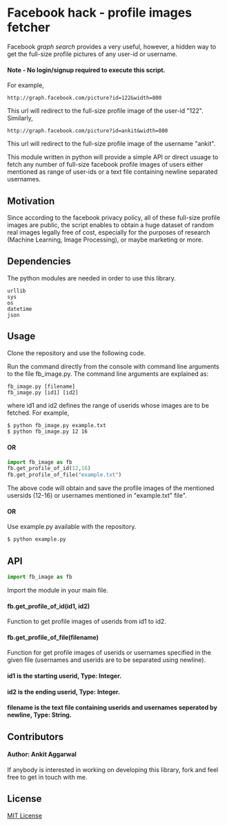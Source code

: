 # Facebook hack - profile images fetcher

Facebook *graph search* provides a very useful, however, a hidden way to get the full-size profile pictures of any user-id or username.

#### Note - No login/signup required to execute this script.
For example,
```
http://graph.facebook.com/picture?id=122&width=800
```
This url will redirect to the full-size profile image of the user-id "122". 
Similarly,
```
http://graph.facebook.com/picture?id=ankit&width=800
```
This url will redirect to the full-size profile image of the username "ankit".

This module written in python will provide a simple API or direct usuage to fetch any number of full-size facebook profile images of users either mentioned as range of user-ids or a text file containing newline separated usernames. 

## Motivation

Since according to the facebook privacy policy, all of these full-size profile images are public, the script enables to obtain a huge dataset of random real images legally free of cost, especially for the purposes of research (Machine Learning, Image Processing), or maybe marketing or more. 

## Dependencies
The python modules are needed in order to use this library.
```
urllib
sys
os
datetime
json
```

## Usage
Clone the repository and use the following code.

Run the command directly from the console with command line arguments to the file fb_image.py. The command line arguments are explained as:

```
fb_image.py [filename]
fb_image.py [id1] [id2]

```
where id1 and id2 defines the range of userids whose images are to be fetched.
For example,

```sh
$ python fb_image.py example.txt
$ python fb_image.py 12 16
```
#### OR

```python
import fb_image as fb
fb.get_profile_of_id(12,16)
fb.get_profile_of_file("example.txt")
```
The above code will obtain and save the profile images of the mentioned usersids (12-16) or usernames mentioned in "example.txt" file".

#### OR

Use example.py available with the repository.
```sh
$ python example.py
```

## API
```python
import fb_image as fb
```
Import the module in your main file.
#### fb.get_profile_of_id(id1, id2)
Function to get profile images of userids from id1 to id2.
#### fb.get_profile_of_file(filename)
Function for get profile images of userids or usernames specified in the given file (usernames and userids are to be separated using newline).

#### id1 is the starting userid, Type: Integer.
#### id2 is the ending userid, Type: Integer.
#### filename is the text file containing userids and usernames seperated by newline, Type: String.


## Contributors

#### Author: Ankit Aggarwal

If anybody is interested in working on developing this library, fork and feel free to get in touch with me.

## License

[MIT License](https://github.com/ankitaggarwal011/CNN-Image-Processing/blob/master/LICENSE)
